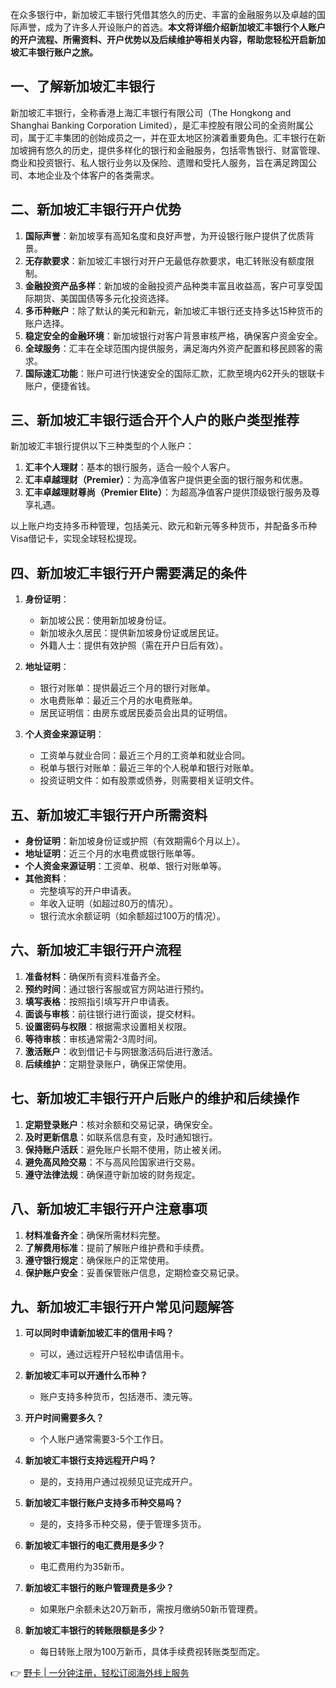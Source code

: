 在众多银行中，新加坡汇丰银行凭借其悠久的历史、丰富的金融服务以及卓越的国际声誉，成为了许多人开设账户的首选。**本文将详细介绍新加坡汇丰银行个人账户的开户流程、所需资料、开户优势以及后续维护等相关内容，帮助您轻松开启新加坡汇丰银行账户之旅。**

## 一、了解新加坡汇丰银行

新加坡汇丰银行，全称香港上海汇丰银行有限公司（The Hongkong and Shanghai Banking Corporation Limited），是汇丰控股有限公司的全资附属公司，属于汇丰集团的创始成员之一，并在亚太地区扮演着重要角色。汇丰银行在新加坡拥有悠久的历史，提供多样化的银行和金融服务，包括零售银行、财富管理、商业和投资银行、私人银行业务以及保险、遗赠和受托人服务，旨在满足跨国公司、本地企业及个体客户的各类需求。

## 二、新加坡汇丰银行开户优势

1. **国际声誉**：新加坡享有高知名度和良好声誉，为开设银行账户提供了优质背景。
2. **无存款要求**：新加坡汇丰银行对开户无最低存款要求，电汇转账没有额度限制。
3. **金融投资产品多样**：新加坡的金融投资产品种类丰富且收益高，客户可享受国际期货、美国国债等多元化投资选择。
4. **多币种账户**：除了默认的美元和新元，新加坡汇丰银行还支持多达15种货币的账户选择。
5. **稳定安全的金融环境**：新加坡银行对客户背景审核严格，确保客户资金安全。
6. **全球服务**：汇丰在全球范围内提供服务，满足海内外资产配置和移民顾客的需求。
7. **国际速汇功能**：账户可进行快速安全的国际汇款，汇款至境内62开头的银联卡账户，便捷省钱。

## 三、新加坡汇丰银行适合开个人户的账户类型推荐

新加坡汇丰银行提供以下三种类型的个人账户：

1. **汇丰个人理财**：基本的银行服务，适合一般个人客户。
2. **汇丰卓越理财（Premier）**：为高净值客户提供更全面的银行服务和优惠。
3. **汇丰卓越理财尊尚（Premier Elite）**：为超高净值客户提供顶级银行服务及尊享礼遇。

以上账户均支持多币种管理，包括美元、欧元和新元等多种货币，并配备多币种Visa借记卡，实现全球轻松提现。

## 四、新加坡汇丰银行开户需要满足的条件

1. **身份证明**：
   - 新加坡公民：使用新加坡身份证。
   - 新加坡永久居民：提供新加坡身份证或居民证。
   - 外籍人士：提供有效护照（需在开户日后有效）。

2. **地址证明**：
   - 银行对账单：提供最近三个月的银行对账单。
   - 水电费账单：最近三个月的水电费账单。
   - 居民证明信：由房东或居民委员会出具的证明信。

3. **个人资金来源证明**：
   - 工资单与就业合同：最近三个月的工资单和就业合同。
   - 税单与银行对账单：最近三年的个人税单和银行对账单。
   - 投资证明文件：如有股票或债券，则需要相关证明文件。

## 五、新加坡汇丰银行开户所需资料

- **身份证明**：新加坡身份证或护照（有效期需6个月以上）。
- **地址证明**：近三个月的水电费或银行账单等。
- **个人资金来源证明**：工资单、税单、银行对账单等。
- **其他资料**：
  - 完整填写的开户申请表。
  - 年收入证明（如超过80万的情况）。
  - 银行流水余额证明（如余额超过100万的情况）。

## 六、新加坡汇丰银行开户流程

1. **准备材料**：确保所有资料准备齐全。
2. **预约时间**：通过银行客服或官方网站进行预约。
3. **填写表格**：按照指引填写开户申请表。
4. **面谈与审核**：前往银行进行面谈，提交材料。
5. **设置密码与权限**：根据需求设置相关权限。
6. **等待审核**：审核通常需2-3周时间。
7. **激活账户**：收到借记卡与网银激活码后进行激活。
8. **后续维护**：定期登录账户，确保正常使用。

## 七、新加坡汇丰银行开户后账户的维护和后续操作

1. **定期登录账户**：核对余额和交易记录，确保安全。
2. **及时更新信息**：如联系信息有变，及时通知银行。
3. **保持账户活跃**：避免账户长期不使用，防止被关闭。
4. **避免高风险交易**：不与高风险国家进行交易。
5. **遵守法律法规**：确保遵守新加坡的财务规定。

## 八、新加坡汇丰银行开户注意事项

1. **材料准备齐全**：确保所需材料完整。
2. **了解费用标准**：提前了解账户维护费和手续费。
3. **遵守银行规定**：确保账户的正常使用。
4. **保护账户安全**：妥善保管账户信息，定期检查交易记录。

## 九、新加坡汇丰银行开户常见问题解答

1. **可以同时申请新加坡汇丰的信用卡吗？**
   - 可以，通过远程开户轻松申请信用卡。

2. **新加坡汇丰可以开通什么币种？**
   - 账户支持多种货币，包括港币、澳元等。

3. **开户时间需要多久？**
   - 个人账户通常需要3-5个工作日。

4. **新加坡汇丰银行支持远程开户吗？**
   - 是的，支持用户通过视频见证完成开户。

5. **新加坡汇丰银行账户支持多币种交易吗？**
   - 是的，支持多币种交易，便于管理多货币。

6. **新加坡汇丰银行的电汇费用是多少？**
   - 电汇费用约为35新币。

7. **新加坡汇丰银行的账户管理费是多少？**
   - 如果账户余额未达20万新币，需按月缴纳50新币管理费。

8. **新加坡汇丰银行的转账限额是多少？**
   - 每日转账上限为100万新币，具体手续费视转账类型而定。

👉 [野卡 | 一分钟注册，轻松订阅海外线上服务](https://bit.ly/bewildcard)